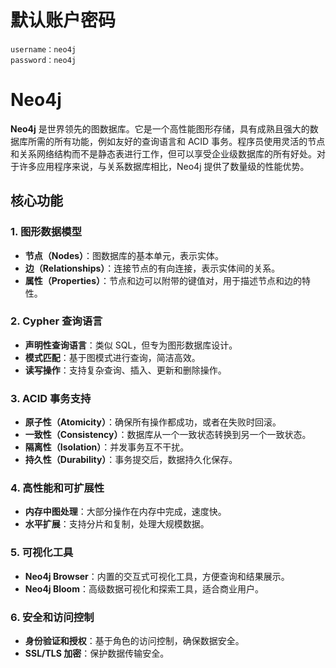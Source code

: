 # 默认账户密码

```
username：neo4j
password：neo4j
```

# Neo4j

**Neo4j** 是世界领先的图数据库。它是一个高性能图形存储，具有成熟且强大的数据库所需的所有功能，例如友好的查询语言和 ACID 事务。程序员使用灵活的节点和关系网络结构而不是静态表进行工作，但可以享受企业级数据库的所有好处。对于许多应用程序来说，与关系数据库相比，Neo4j 提供了数量级的性能优势。

## 核心功能

### 1. 图形数据模型

- **节点（Nodes）**：图数据库的基本单元，表示实体。
- **边（Relationships）**：连接节点的有向连接，表示实体间的关系。
- **属性（Properties）**：节点和边可以附带的键值对，用于描述节点和边的特性。

### 2. Cypher 查询语言

- **声明性查询语言**：类似 SQL，但专为图形数据库设计。
- **模式匹配**：基于图模式进行查询，简洁高效。
- **读写操作**：支持复杂查询、插入、更新和删除操作。

### 3. ACID 事务支持

- **原子性（Atomicity）**：确保所有操作都成功，或者在失败时回滚。
- **一致性（Consistency）**：数据库从一个一致状态转换到另一个一致状态。
- **隔离性（Isolation）**：并发事务互不干扰。
- **持久性（Durability）**：事务提交后，数据持久化保存。

### 4. 高性能和可扩展性

- **内存中图处理**：大部分操作在内存中完成，速度快。
- **水平扩展**：支持分片和复制，处理大规模数据。

### 5. 可视化工具

- **Neo4j Browser**：内置的交互式可视化工具，方便查询和结果展示。
- **Neo4j Bloom**：高级数据可视化和探索工具，适合商业用户。

### 6. 安全和访问控制

- **身份验证和授权**：基于角色的访问控制，确保数据安全。
- **SSL/TLS 加密**：保护数据传输安全。